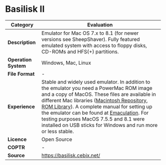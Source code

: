 # Basilisk II

| Category | Evaluation |
| --- | --- |
| **Description** | Emulator for Mac OS 7.x to 8.1 (for newer versions see SheepShaver). Fully featured emulated system with access to floppy disks, CD-ROMs and HFS(+) partitions. |
| **Operation System** | Windows, Mac, Linux |
| **File Format** | - |
| **Experience** | Stable and widely used emulator. In addition to the emulator you need a PowerMac ROM image and a copy of MacOS. These files are available in different Mac libraries ([Macintosh Repository](https://www.macintoshrepository.org/), [ROM Library](https://www.macintoshrepository.org/7038-all-macintosh-roms-68k-ppc-)). A complete manual for setting up the emulator can be found at [Emaculation](https://www.emaculation.com/doku.php/basilisk_ii). For testing purposes MacOS 7.5.5 and 8.1 were installed on USB sticks for Windows and run more or less stable. |
| **Licence** | Open Source |
| **COPTR** | - |
| **Source** | https://basilisk.cebix.net/ |
